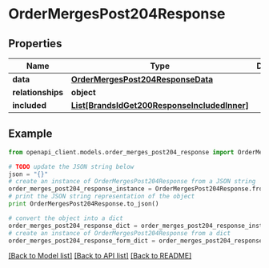 # OrderMergesPost204Response


## Properties
Name | Type | Description | Notes
------------ | ------------- | ------------- | -------------
**data** | [**OrderMergesPost204ResponseData**](OrderMergesPost204ResponseData.md) |  | [optional] 
**relationships** | **object** |  | [optional] 
**included** | [**List[BrandsIdGet200ResponseIncludedInner]**](BrandsIdGet200ResponseIncludedInner.md) |  | [optional] 

## Example

```python
from openapi_client.models.order_merges_post204_response import OrderMergesPost204Response

# TODO update the JSON string below
json = "{}"
# create an instance of OrderMergesPost204Response from a JSON string
order_merges_post204_response_instance = OrderMergesPost204Response.from_json(json)
# print the JSON string representation of the object
print OrderMergesPost204Response.to_json()

# convert the object into a dict
order_merges_post204_response_dict = order_merges_post204_response_instance.to_dict()
# create an instance of OrderMergesPost204Response from a dict
order_merges_post204_response_form_dict = order_merges_post204_response.from_dict(order_merges_post204_response_dict)
```
[[Back to Model list]](../README.md#documentation-for-models) [[Back to API list]](../README.md#documentation-for-api-endpoints) [[Back to README]](../README.md)


